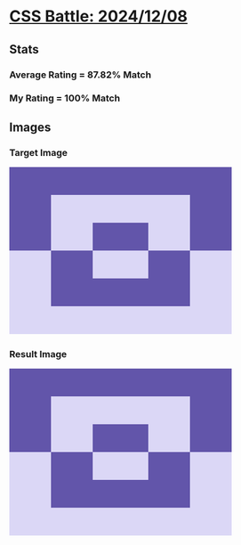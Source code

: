 # [CSS Battle: 2024/12/08](https://cssbattle.dev/play/BRVIAi3fJZ14hIYnU7GL)

## Stats

### Average Rating = 87.82% Match

### My Rating = 100% Match

## Images

### Target Image

![](./images/target.png)

### Result Image

![](./images/result.png)
